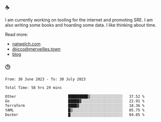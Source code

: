 ### ☕

I am currently working on tooling for the internet and promoting SRE. I am also writing some books and hoarding some data. I like thinking about time. 

Read more:

 - [natwelch.com](https://natwelch.com)
 - [@icco@merveilles.town](https://merveilles.town/@icco)
 - [blog](https://writing.natwelch.com)

### 🕒

<!--START_SECTION:waka-->

```txt
From: 30 June 2023 - To: 30 July 2023

Total Time: 58 hrs 29 mins

Other                        █████████▒░░░░░░░░░░░░░░░   37.52 %
Go                           █████▓░░░░░░░░░░░░░░░░░░░   22.91 %
Terraform                    ████▓░░░░░░░░░░░░░░░░░░░░   18.36 %
YAML                         █▒░░░░░░░░░░░░░░░░░░░░░░░   05.75 %
Docker                       █░░░░░░░░░░░░░░░░░░░░░░░░   04.05 %
```

<!--END_SECTION:waka-->
